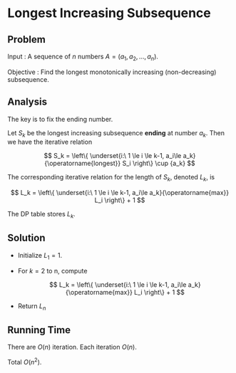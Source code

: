 # Longest Increasing Subsequence


## Problem

Input
: A sequence of $n$ numbers $A = (a_1, a_2, \ldots, a_n)$.

Objective
: Find the longest monotonically increasing (non-decreasing)  subsequence.

## Analysis

The key is to fix the ending number.

Let $S_k$ be the longest increasing subsequence **ending** at number $a_k$. Then we have the iterative relation

$$
S_k = \left\{ \underset{i:\ 1 \le i \le k-1, a_i\le a_k}{\operatorname{longest}} S_i \right\} \cup {a_k}
$$

The corresponding iterative relation for the length of $S_k$, denoted $L_k$, is

$$
L_k = \left\{ \underset{i:\ 1 \le i \le k-1, a_i\le a_k}{\operatorname{max}} L_i \right\} + 1
$$

The DP table stores $L_k$.

## Solution

- Initialize $L_1 = 1$.

- For $k = 2$ to n, compute

    $$
    L_k = \left\{ \underset{i:\ 1 \le i \le k-1, a_i\le a_k}{\operatorname{max}} L_i \right\} + 1
    $$

- Return $L_n$

## Running Time

There are $O(n)$ iteration. Each iteration $O(n)$.

Total $O(n^2)$.

